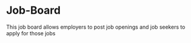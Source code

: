 # Job-Board
 This job board allows employers to post job openings and job seekers to apply for those jobs
